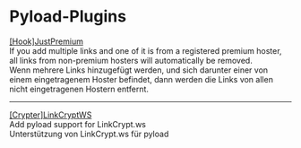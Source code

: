 Pyload-Plugins
==============

<a href="https://github.com/glukgluk/Pyload-Plugins/blob/master/README_JP.md">[Hook]JustPremium</a><br> 
If you add multiple links and one of it is from a registered premium hoster, all links from non-premium hosters will automatically be removed.<br>
Wenn mehrere Links hinzugefügt werden, und sich darunter einer von einem eingetragenem Hoster befindet, dann werden die Links von allen nicht eingetragenen Hostern entfernt.

--------

<a href="https://github.com/glukgluk/Pyload-Plugins/blob/master/README_CL.md">[Crypter]LinkCryptWS</a><br> 
Add pyload support for LinkCrypt.ws <br>
Unterstützung von LinkCrypt.ws für pyload
